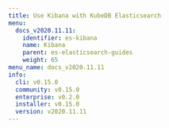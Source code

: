 ```yaml
---
title: Use Kibana with KubeDB Elasticsearch
menu:
  docs_v2020.11.11:
    identifier: es-kibana
    name: Kibana
    parent: es-elasticsearch-guides
    weight: 65
menu_name: docs_v2020.11.11
info:
  cli: v0.15.0
  community: v0.15.0
  enterprise: v0.2.0
  installer: v0.15.0
  version: v2020.11.11
---
```


